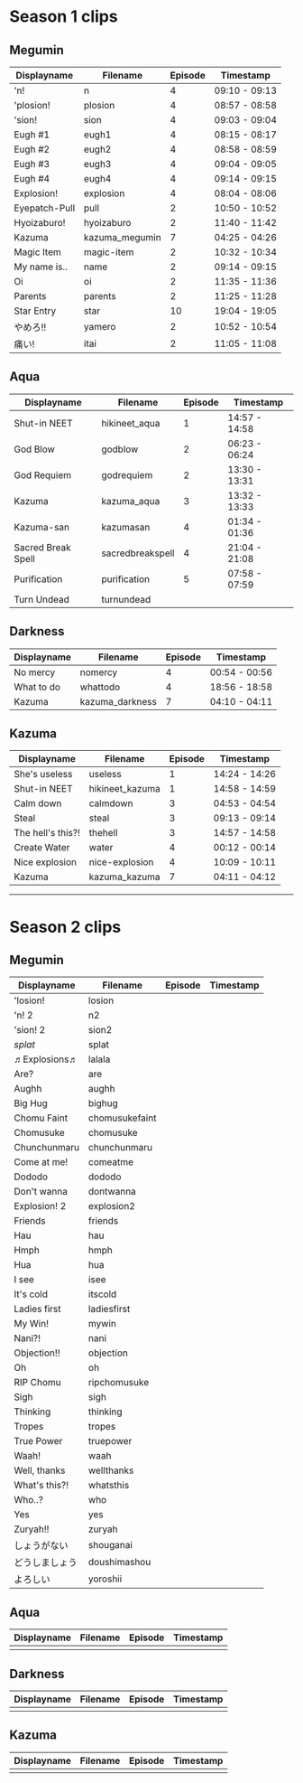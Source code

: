 # Season 1 clips

## Megumin

| Displayname        | Filename       | Episode | Timestamp     |
| ------------------ | -------------- | ------- | ------------- |
| 'n!                | n              | 4       | 09:10 - 09:13 |
| 'plosion!          | plosion        | 4       | 08:57 - 08:58 |
| 'sion!             | sion           | 4       | 09:03 - 09:04 |
| Eugh #1            | eugh1          | 4       | 08:15 - 08:17 |
| Eugh #2            | eugh2          | 4       | 08:58 - 08:59 |
| Eugh #3            | eugh3          | 4       | 09:04 - 09:05 |
| Eugh #4            | eugh4          | 4       | 09:14 - 09:15 |
| Explosion!         | explosion      | 4       | 08:04 - 08:06 |
| Eyepatch-Pull      | pull           | 2       | 10:50 - 10:52 |
| Hyoizaburo!        | hyoizaburo     | 2       | 11:40 - 11:42 |
| Kazuma             | kazuma_megumin | 7       | 04:25 - 04:26 |
| Magic Item         | magic-item     | 2       | 10:32 - 10:34 |
| My name is..       | name           | 2       | 09:14 - 09:15 |
| Oi                 | oi             | 2       | 11:35 - 11:36 |
| Parents            | parents        | 2       | 11:25 - 11:28 |
| Star Entry         | star           | 10      | 19:04 - 19:05 |
| やめろ!!           | yamero         | 2       | 10:52 - 10:54 |
| 痛い!              | itai           | 2       | 11:05 - 11:08 |

## Aqua

| Displayname        | Filename         | Episode | Timestamp     |
| ------------------ | ---------------- | ------- | ------------- |
| Shut-in NEET       | hikineet_aqua    | 1       | 14:57 - 14:58 |
| God Blow           | godblow          | 2       | 06:23 - 06:24 |
| God Requiem        | godrequiem       | 2       | 13:30 - 13:31 |
| Kazuma             | kazuma_aqua      | 3       | 13:32 - 13:33 |
| Kazuma-san         | kazumasan        | 4       | 01:34 - 01:36 |
| Sacred Break Spell | sacredbreakspell | 4       | 21:04 - 21:08 |
| Purification       | purification     | 5       | 07:58 - 07:59 |
| Turn Undead        | turnundead       |         |

## Darkness

| Displayname        | Filename         | Episode | Timestamp     |
| ------------------ | ---------------- | ------- | ------------- |
| No mercy           | nomercy          | 4       | 00:54 - 00:56 | (idk)
| What to do         | whattodo         | 4       | 18:56 - 18:58 | (idk)
| Kazuma             | kazuma_darkness  | 7       | 04:10 - 04:11 |

## Kazuma

| Displayname        | Filename         | Episode | Timestamp     |
| ------------------ | ---------------- | ------- | ------------- |
| She's useless      | useless          | 1       | 14:24 - 14:26 |
| Shut-in NEET       | hikineet_kazuma  | 1       | 14:58 - 14:59 |
| Calm down          | calmdown         | 3       | 04:53 - 04:54 | (idk)
| Steal              | steal            | 3       | 09:13 - 09:14 |
| The hell's this?!  | thehell          | 3       | 14:57 - 14:58 |
| Create Water       | water            | 4       | 00:12 - 00:14 |
| Nice explosion     | nice-explosion   | 4       | 10:09 - 10:11 |
| Kazuma             | kazuma_kazuma    | 7       | 04:11 - 04:12 |

---

# Season 2 clips

## Megumin

| Displayname        | Filename         | Episode | Timestamp     |
| ------------------ | ---------------- | ------- | ------------- |
| 'losion!           | losion           |         |               |
| 'n! 2              | n2               |         |               |
| 'sion! 2           | sion2            |         |               |
| *splat*            | splat            |         |               |
| ♬Explosions♬       | lalala           |         |               |
| Are?               | are              |         |               |
| Aughh              | aughh            |         |               |
| Big Hug            | bighug           |         |               |
| Chomu Faint        | chomusukefaint   |         |               |
| Chomusuke          | chomusuke        |         |               |
| Chunchunmaru       | chunchunmaru     |         |               |
| Come at me!        | comeatme         |         |               |
| Dododo             | dododo           |         |               |
| Don't wanna        | dontwanna        |         |               |
| Explosion! 2       | explosion2       |         |               |
| Friends            | friends          |         |               |
| Hau                | hau              |         |               |
| Hmph               | hmph             |         |               |
| Hua                | hua              |         |               |
| I see              | isee             |         |               |
| It's cold          | itscold          |         |               |
| Ladies first       | ladiesfirst      |         |               |
| My Win!            | mywin            |         |               |
| Nani?!             | nani             |         |               |
| Objection!!        | objection        |         |               |
| Oh                 | oh               |         |               |
| RIP Chomu          | ripchomusuke     |         |               |
| Sigh               | sigh             |         |               |
| Thinking           | thinking         |         |               |
| Tropes             | tropes           |         |               |
| True Power         | truepower        |         |               |
| Waah!              | waah             |         |               |
| Well, thanks       | wellthanks       |         |               |
| What's this?!      | whatsthis        |         |               |
| Who..?             | who              |         |               |
| Yes                | yes              |         |               |
| Zuryah!!           | zuryah           |         |               |
| しょうがない       | shouganai        |         |               |
| どうしましょう     | doushimashou     |         |               |
| よろしい           | yoroshii         |         |               |

## Aqua

| Displayname        | Filename         | Episode | Timestamp     |
| ------------------ | ---------------- | ------- | ------------- |
|                    |                  |         |               |

## Darkness

| Displayname        | Filename         | Episode | Timestamp     |
| ------------------ | ---------------- | ------- | ------------- |
|                    |                  |         |               |

## Kazuma

| Displayname        | Filename         | Episode | Timestamp     |
| ------------------ | ---------------- | ------- | ------------- |
|                    |                  |         |               |